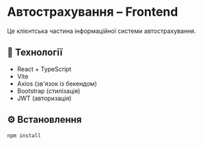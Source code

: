 # Автострахування – Frontend

Це клієнтська частина інформаційної системи автострахування.

## 🔧 Технології

- React + TypeScript
- Vite
- Axios (зв'язок із бекендом)
- Bootstrap (стилізація)
- JWT (авторизація)

## ⚙️ Встановлення

```bash
npm install
